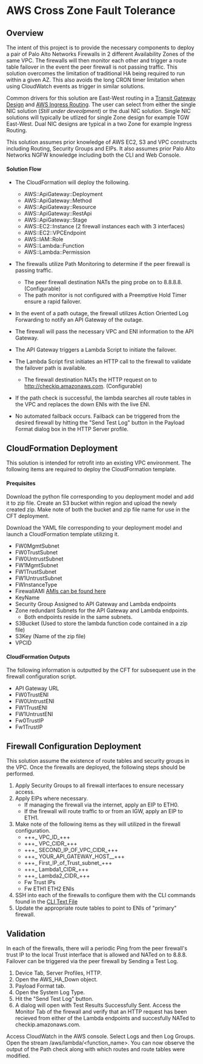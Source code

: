 # AWS Cross Zone Fault Tolerance

## Overview
The intent of this project is to provide the necessary components to deploy a pair of Palo Alto Networks Firewalls in 2 different Availability Zones of the same VPC.  The firewalls will then monitor each other and trigger a route table failover in the event the peer firewall is not passing traffic.  This solution overcomes the limitation of traditional HA being required to run within a given AZ.  This also avoids the long CRON timer limitation when using CloudWatch events as trigger in similar solutions.

Common drivers for this solution are East-West routing in a [Transit Gateway Design](https://www.paloaltonetworks.com/resources/guides/aws-transit-gateway-deployment-guide) and [AWS Ingress Routing](https://live.paloaltonetworks.com/t5/Blogs/Amazon-Web-Services-AWS-Ingress-Routing/ba-p/300885).  The user can select from either the single NIC solution (_Still under deveolpment_) or the dual NIC solution.  Single NIC solutions will typically be utlized for single Zone design for example TGW East-West.  Dual NIC designs are typical in a two Zone for example Ingress Routing.

This solution assumes prior knowledge of AWS EC2, S3 and VPC constructs including Routing, Security Groups and EIPs.  It also assumes prior Palo Alto Networks NGFW knowledge including both the CLI and Web Console.

#### Solution Flow
- The CloudFormation will deploy the following.
  + AWS::ApiGateway::Deployment
  + AWS::ApiGateway::Method
  + AWS::ApiGateway::Resource
  + AWS::ApiGateway::RestApi
  + AWS::ApiGateway::Stage
  + AWS::EC2::Instance (2 firewall instances each with 3 interfaces)
  + AWS::EC2::VPCEndpoint
  + AWS::IAM::Role
  + AWS::Lambda::Function
  + AWS::Lambda::Permission

- The firewalls utilize Path Monitoring to determine if the peer firewall is passing traffic.
  + The peer firewall destination NATs the ping probe on to 8.8.8.8.  (Configurable)
  + The path monitor is not configured with a Preemptive Hold Timer ensure a rapid failover.
- In the event of a path outage, the firewall utilizes Action Oriented Log Forwarding to notify an API Gateway of the outage.
- The firewall will pass the necessary VPC and ENI information to the API Gateway.
- The API Gateway triggers a Lambda Script to initiate the failover.
- The Lambda Script first initiates an HTTP call to the firewall to validate the failover path is available.
  + The firewall destination NATs the HTTP request on to http://checkip.amazonaws.com. (Configurable)
- If the path check is successful, the lambda searches all route tables in the VPC and replaces the down ENIs with the live ENI.
- No automated failback occurs.  Failback can be triggered from the desired firewall by hitting the "Send Test Log" button in the Payload Format dialog box in the HTTP Server profile.

## CloudFormation Deployment
This solution is intended for retrofit into an existing VPC environment.  The following items are required to deploy the CloudFormation template.

#### Prequisites
Download the python file corresponding to you deployment model and add it to zip file.  Create an S3 bucket within region and upload the newly created zip.  Make note of both the bucket and zip file name for use in the CFT deployment.

Download the YAML file corresponding to your deployment model and launch a CloudFormation template utilizing it. 

- FW0MgmtSubnet
- FW0TrustSubnet
- FW0UntrustSubnet
- FW1MgmtSubnet
- FW1TrustSubnet
- FW1UntrustSubnet
- FWInstanceType
- FirewallAMI [AMIs can be found here](https://docs.paloaltonetworks.com/compatibility-matrix/vm-series-firewalls/aws-cft-amazon-machine-images-ami-list) 
- KeyName
- Security Group Assigned to API Gateway and Lambda endpoints
- Zone redundant Subnets for the API Gateway and Lambda endpoints.  
  + Both endpoints reside in the same subnets.
- S3Bucket (Used to store the lambda function code contained in a zip file)
- S3Key (Name of the zip file)
- VPCID

#### CloudFormation Outputs
The following information is outputted by the CFT for subsequent use in the firewall configuration script.

- API Gateway URL
- FW0TrustENI
- FW0UntrustENI
- FW1TrustENI
- FW1UntrustENI
- Fw0TrustIP
- Fw1TrustIP

## Firewall Configuration Deployment
This solution assume the existence of route tables and security groups in the VPC.  Once the firewalls are deployed, the following steps should be performed.

1. Apply Security Groups to all firewall interfaces to ensure necessary access.  
2. Apply EIPs where necessary.
    + If managing the firewall via the internet, apply an EIP to ETH0.
    + If the firewall will route traffic to or from an IGW, apply an EIP to ETH1.
3. Make note of the following items as they will utilized in the firewall configuration.
    + +++_ VPC_ID_+++
    + +++_ VPC_CIDR_+++
    + +++_ SECOND_IP_OF_VPC_CIDR_+++
    + +++_ YOUR_API_GATEWAY_HOST__+++
    + +++_ First_IP_of_Trust_subnet_+++
    + +++_ Lambda1_CIDR_+++
    + +++_ Lambda2_CIDR_+++
    + Fw Trust IPs
    + Fw ETH1 ETH2 ENIs
4. SSH into each of the firewalls to configure them with the CLI commands found in the [CLI Text File](https://raw.githubusercontent.com/jasonmeurer/awsCrossZoneHA/master/crosszonehafirewallconfig.txt)
5. Update the appropriate route tables to point to ENIs of "primary" firewall.

## Validation
In each of the firewalls, there will a periodic Ping from the peer firewall's trust IP to the local Trust interface that is allowed and NATed on to 8.8.8.  Failover can be triggered via the peer firewall by Sending a Test Log. 
1. Device Tab, Server Profiles, HTTP.  
2. Open the AWS_HA_Down object.
3. Payload Format tab.
4. Open the System Log Type.
5. Hit the "Send Test Log" button. 
6. A dialog will open with Test Results Successfully Sent.
Access the Monitor Tab of the firewall and verify that an HTTP request has been recieved from either of the Lambda endpoints and succesfully NATed to checkip.amazonaws.com.

Access CloudWatch in the AWS console.  Select Logs and then Log Groups.  Open the stream /aws/lambda/<function_name>.  You can now observe the output of the Path check along with which routes and route tables were modified.
